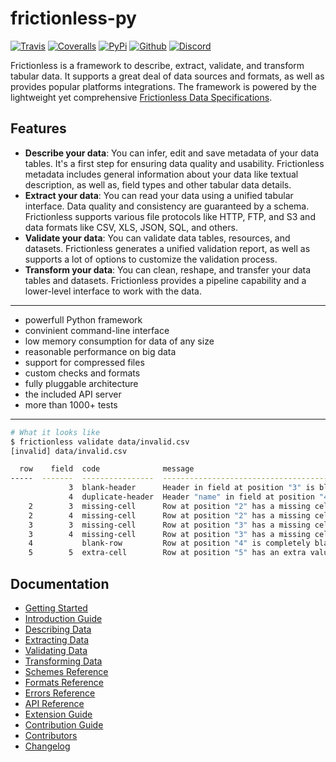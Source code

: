 # frictionless-py

[![Travis](https://img.shields.io/travis/frictionlessdata/frictionless-py/master.svg)](https://travis-ci.org/frictionlessdata/frictionless-py)
[![Coveralls](http://img.shields.io/coveralls/frictionlessdata/frictionless-py.svg?branch=master)](https://coveralls.io/r/frictionlessdata/frictionless-py?branch=master)
[![PyPi](https://img.shields.io/pypi/v/frictionless.svg)](https://pypi.python.org/pypi/frictionless)
[![Github](https://img.shields.io/badge/github-master-brightgreen)](https://github.com/frictionlessdata/frictionless-py)
[![Discord](https://img.shields.io/badge/chat-discord-brightgreen)](https://discord.com/channels/695635777199145130/695635777199145133)

Frictionless is a framework to describe, extract, validate, and transform tabular data. It supports a great deal of data sources and formats, as well as provides popular platforms integrations. The framework is powered by the lightweight yet comprehensive [Frictionless Data Specifications](https://specs.frictionlessdata.io/).

## Features

- **Describe your data**: You can infer, edit and save metadata of your data tables. It's a first step for ensuring data quality and usability. Frictionless metadata includes general information about your data like textual description, as well as, field types and other tabular data details.
- **Extract your data**: You can read your data using a unified tabular interface. Data quality and consistency are guaranteed by a schema. Frictionless supports various file protocols like HTTP, FTP, and S3 and data formats like CSV, XLS, JSON, SQL, and others.
- **Validate your data**: You can validate data tables, resources, and datasets. Frictionless generates a unified validation report, as well as supports a lot of options to customize the validation process.
- **Transform your data**: You can clean, reshape, and transfer your data tables and datasets. Frictionless provides a pipeline capability and a lower-level interface to work with the data.

---

- powerfull Python framework
- convinient command-line interface
- low memory consumption for data of any size
- reasonable performance on big data
- support for compressed files
- custom checks and formats
- fully pluggable architecture
- the included API server
- more than 1000+ tests

---

```bash
# What it looks like
$ frictionless validate data/invalid.csv
[invalid] data/invalid.csv

  row    field  code              message
-----  -------  ----------------  ------------------------------------------------------------------------------------------------
             3  blank-header      Header in field at position "3" is blank
             4  duplicate-header  Header "name" in field at position "4" is duplicated to header in another field: at position "2"
    2        3  missing-cell      Row at position "2" has a missing cell in field "field3" at position "3"
    2        4  missing-cell      Row at position "2" has a missing cell in field "name2" at position "4"
    3        3  missing-cell      Row at position "3" has a missing cell in field "field3" at position "3"
    3        4  missing-cell      Row at position "3" has a missing cell in field "name2" at position "4"
    4           blank-row         Row at position "4" is completely blank
    5        5  extra-cell        Row at position "5" has an extra value in field at position "5"
```

## Documentation

- [Getting Started](docs/build/getting-started/README.md)
- [Introduction Guide](docs/build/introduction-guide/README.md)
- [Describing Data](docs/build/describing-data/README.md)
- [Extracting Data](docs/build/extracting-data/README.md)
- [Validating Data](docs/build/validating-data/README.md)
- [Transforming Data](docs/build/transforming-data/README.md)
- [Schemes Reference](docs/build/schemes-reference/README.md)
- [Formats Reference](docs/build/formats-reference/README.md)
- [Errors Reference](docs/build/errors-reference/README.md)
- [API Reference](docs/build/api-reference/README.md)
- [Extension Guide](docs/build/extension-guide/README.md)
- [Contribution Guide](docs/build/contribution-guide/README.md)
- [Contributors](docs/build/contributors/README.md)
- [Changelog](docs/build/changelog/README.md)
